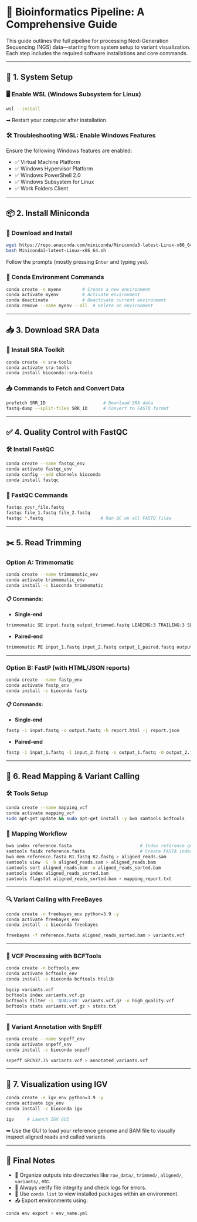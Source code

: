 # 🧬 Bioinformatics Pipeline: A Comprehensive Guide

This guide outlines the full pipeline for processing Next-Generation Sequencing (NGS) data—starting from system setup to variant visualization. Each step includes the required software installations and core commands.

---

## 🔧 1. System Setup

### 🖥️ Enable WSL (Windows Subsystem for Linux)

```bash
wsl --install
```
➡ Restart your computer after installation.

### 🛠️ Troubleshooting WSL: Enable Windows Features

Ensure the following Windows features are enabled:

- ✅ Virtual Machine Platform  
- ✅ Windows Hypervisor Platform  
- ✅ Windows PowerShell 2.0  
- ✅ Windows Subsystem for Linux  
- ✅ Work Folders Client  

---

## 📦 2. Install Miniconda

### 🔽 Download and Install

```bash
wget https://repo.anaconda.com/miniconda/Miniconda3-latest-Linux-x86_64.sh
bash Miniconda3-latest-Linux-x86_64.sh
```

Follow the prompts (mostly pressing `Enter` and typing `yes`).

### 📂 Conda Environment Commands

```bash
conda create -n myenv        # Create a new environment
conda activate myenv         # Activate environment
conda deactivate             # Deactivate current environment
conda remove --name myenv --all  # Delete an environment
```

---

## 📥 3. Download SRA Data

### 🧰 Install SRA Toolkit

```bash
conda create -n sra-tools
conda activate sra-tools
conda install bioconda::sra-tools
```

### 📥 Commands to Fetch and Convert Data

```bash
prefetch SRR_ID                      # Download SRA data
fastq-dump --split-files SRR_ID      # Convert to FASTQ format
```

---

## ✅ 4. Quality Control with FastQC

### 🛠️ Install FastQC

```bash
conda create --name fastqc_env
conda activate fastqc_env
conda config --add channels bioconda
conda install fastqc
```

### 🧪 FastQC Commands

```bash
fastqc your_file.fastq
fastqc file_1.fastq file_2.fastq
fastqc *.fastq                      # Run QC on all FASTQ files
```

---

## ✂️ 5. Read Trimming

### Option A: **Trimmomatic**

```bash
conda create --name trimmomatic_env
conda activate trimmomatic_env
conda install -c bioconda trimmomatic
```

#### 📋 Commands:

- **Single-end**
```bash
trimmomatic SE input.fastq output_trimmed.fastq LEADING:3 TRAILING:3 SLIDINGWINDOW:4:20 MINLEN:36
```

- **Paired-end**
```bash
trimmomatic PE input_1.fastq input_2.fastq output_1_paired.fastq output_1_unpaired.fastq output_2_paired.fastq output_2_unpaired.fastq ILLUMINACLIP:TruSeq3-PE.fa:2:30:10:2:TRUE LEADING:3 TRAILING:3 SLIDINGWINDOW:4:20 MINLEN:36
```

---

### Option B: **FastP (with HTML/JSON reports)**

```bash
conda create --name fastp_env
conda activate fastp_env
conda install -c bioconda fastp
```

#### 📋 Commands:

- **Single-end**
```bash
fastp -i input.fastq -o output.fastq -h report.html -j report.json
```

- **Paired-end**
```bash
fastp -i input_1.fastq -I input_2.fastq -o output_1.fastq -O output_2.fastq -h fastp_report.html -j fastp_report.json
```

---

## 🧬 6. Read Mapping & Variant Calling

### 🛠️ Tools Setup

```bash
conda create --name mapping_vcf
conda activate mapping_vcf
sudo apt-get update && sudo apt-get install -y bwa samtools bcftools
```

### 🔁 Mapping Workflow

```bash
bwa index reference.fasta                          # Index reference genome
samtools faidx reference.fasta                     # Create FASTA index
bwa mem reference.fasta R1.fastq R2.fastq > aligned_reads.sam
samtools view -S -b aligned_reads.sam > aligned_reads.bam
samtools sort aligned_reads.bam -o aligned_reads_sorted.bam
samtools index aligned_reads_sorted.bam
samtools flagstat aligned_reads_sorted.bam > mapping_report.txt
```

---

### 🔍 Variant Calling with FreeBayes

```bash
conda create -n freebayes_env python=3.9 -y
conda activate freebayes_env
conda install -c bioconda freebayes

freebayes -f reference.fasta aligned_reads_sorted.bam > variants.vcf
```

---

### 🧹 VCF Processing with BCFTools

```bash
conda create -n bcftools_env
conda activate bcftools_env
conda install -c bioconda bcftools htslib

bgzip variants.vcf
bcftools index variants.vcf.gz
bcftools filter -i 'QUAL>30' variants.vcf.gz -o high_quality.vcf
bcftools stats variants.vcf.gz > stats.txt
```

---

### 🧠 Variant Annotation with SnpEff

```bash
conda create --name snpeff_env
conda activate snpeff_env
conda install -c bioconda snpeff

snpeff GRCh37.75 variants.vcf > annotated_variants.vcf
```

---

## 🔬 7. Visualization using IGV

```bash
conda create -n igv_env python=3.9 -y
conda activate igv_env
conda install -c bioconda igv

igv     # Launch IGV GUI
```

➡ Use the GUI to load your reference genome and BAM file to visually inspect aligned reads and called variants.

---

## 🧾 Final Notes

- 📁 Organize outputs into directories like `raw_data/`, `trimmed/`, `aligned/`, `variants/`, etc.
- 🧪 Always verify file integrity and check logs for errors.
- 🔁 Use `conda list` to view installed packages within an environment.
- 📤 Export environments using:

```bash
conda env export > env_name.yml
```
